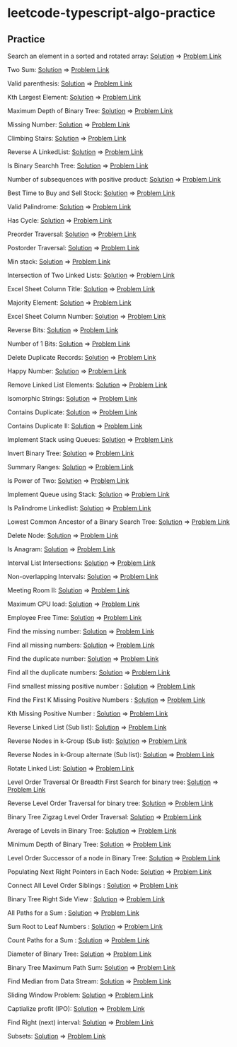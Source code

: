 # leetcode-typescript-algo-practice

## Practice

Search an element in a sorted and rotated array: [Solution](./src/search-rotated-sorted-array.ts) => [Problem Link](https://leetcode.com/problems/search-in-rotated-sorted-array/)

Two Sum: [Solution](./src/two-sum.ts) => [Problem Link](https://leetcode.com/problems/two-sum/)

Valid parenthesis: [Solution](./src/valid-parentheses.ts) => [Problem Link](https://leetcode.com/problems/valid-parentheses/)

Kth Largest Element: [Solution](https://leetcode.com/submissions/detail/651407177/) => [Problem Link](https://leetcode.com/problems/kth-largest-element-in-an-array/)

Maximum Depth of Binary Tree: [Solution](./src/max-depth-brinary-tree.ts) => [Problem Link](https://leetcode.com/problems/maximum-depth-of-binary-tree/)

Missing Number: [Solution](./src/missing-number.ts) => [Problem Link](https://leetcode.com/problems/missing-number/)

Climbing Stairs: [Solution](./src/climb-stairs.ts) => [Problem Link](https://leetcode.com/problems/climbing-stairs/)

Reverse A LinkedList: [Solution](./src/reverse-linkedlist.ts) => [Problem Link](https://leetcode.com/problems/reverse-linked-list/)

Is Binary Searchh Tree: [Solution](./src/is-binary-search-tree.ts) => [Problem Link](https://leetcode.com/problems/validate-binary-search-tree/)

Number of subsequences with positive product: [Solution](https://www.geeksforgeeks.org/number-of-subsequences-with-positive-product/) => [Problem Link](https://www.geeksforgeeks.org/number-of-subsequences-with-positive-product/)

Best Time to Buy and Sell Stock: [Solution](./src/max-profit.ts) => [Problem Link](https://leetcode.com/problems/best-time-to-buy-and-sell-stock/)

Valid Palindrome: [Solution](./src/valid-palindrome.ts) => [Problem Link](https://leetcode.com/problems/valid-palindrome/)

Has Cycle: [Solution](./src/has-cycle.ts) => [Problem Link](https://leetcode.com/problems/linked-list-cycle/)

Preorder Traversal: [Solution](./src/preorder-traversal.ts) => [Problem Link](https://leetcode.com/problems/binary-tree-preorder-traversal/)

Postorder Traversal: [Solution](./src/postorder-traversal.ts) => [Problem Link](https://leetcode.com/problems/binary-tree-postorder-traversal/)

Min stack: [Solution](./src/min-stack.ts) => [Problem Link](https://leetcode.com/problems/min-stack/)

Intersection of Two Linked Lists: [Solution](./src/get-intersection-node.ts) => [Problem Link](https://leetcode.com/problems/intersection-of-two-linked-lists/)

Excel Sheet Column Title: [Solution](./src/excel-column-title.ts) => [Problem Link](https://leetcode.com/problems/excel-sheet-column-title/)

Majority Element: [Solution](./src/majority-element.ts) => [Problem Link](https://leetcode.com/problems/majority-element/)

Excel Sheet Column Number: [Solution](./src/column-title-to-number.ts) => [Problem Link](https://leetcode.com/problems/excel-sheet-column-number/)

Reverse Bits: [Solution](./src/reverse-bits.ts) => [Problem Link](https://leetcode.com/problems/reverse-bits/)

Number of 1 Bits: [Solution](./src/hamming-weight.ts) => [Problem Link](https://leetcode.com/problems/number-of-1-bits/)

Delete Duplicate Records: [Solution](https://leetcode.com/submissions/detail/664636190/) => [Problem Link](https://leetcode.com/problems/delete-duplicate-emails/)

Happy Number: [Solution](./src/happy-number.ts) => [Problem Link](https://leetcode.com/problems/happy-number/)

Remove Linked List Elements: [Solution](./src/remove-elements-linkedlist.ts) => [Problem Link](https://leetcode.com/problems/remove-linked-list-elements/)

Isomorphic Strings: [Solution](./src/isomorphic-strings.ts) => [Problem Link](https://leetcode.com/problems/isomorphic-strings/)

Contains Duplicate: [Solution](./src/contains-duplicate.ts) => [Problem Link](https://leetcode.com/problems/contains-duplicate/)

Contains Duplicate II: [Solution](./src/contains-nearby-duplicate.ts) => [Problem Link](https://leetcode.com/problems/contains-duplicate-ii/)

Implement Stack using Queues: [Solution](./src/implement-stack.ts) => [Problem Link](https://leetcode.com/problems/implement-stack-using-queues/)

Invert Binary Tree: [Solution](./src/invert-binary-tree.ts) => [Problem Link](https://leetcode.com/problems/invert-binary-tree/submissions/)

Summary Ranges: [Solution](./src/summary-ranges.ts) => [Problem Link](https://leetcode.com/problems/summary-ranges/)

Is Power of Two: [Solution](./src/is-power-of-two.ts) => [Problem Link](https://leetcode.com/problems/power-of-two/)

Implement Queue using Stack: [Solution](./src/implement-stack.ts) => [Problem Link](https://leetcode.com/problems/implement-queue-using-stacks/)

Is Palindrome Linkedlist: [Solution](./src/is-palindrome-linkedlist.ts) => [Problem Link](https://leetcode.com/problems/palindrome-linked-list/)

Lowest Common Ancestor of a Binary Search Tree: [Solution](./src/lca-bst.ts) => [Problem Link](https://leetcode.com/problems/lowest-common-ancestor-of-a-binary-search-tree/)

Delete Node: [Solution](./src/delete-node.ts) => [Problem Link](https://leetcode.com/problems/delete-node-in-a-linked-list/)

Is Anagram: [Solution](./src/is-anagram.ts) => [Problem Link](https://leetcode.com/problems/valid-anagram/)

Interval List Intersections: [Solution](./src/intervals-intersection.ts) => [Problem Link](https://leetcode.com/problems/interval-list-intersections/)

Non-overlapping Intervals: [Solution](./src/non-overlapping-intervals.ts) => [Problem Link](https://leetcode.com/problems/non-overlapping-intervals/)

Meeting Room II: [Solution](./src/meeting-room-ii.ts) => [Problem Link](https://www.youtube.com/watch?v=FdzJmTCVyJU&ab_channel=NeetCode)

Maximum CPU load: [Solution](./src/maximum-cpu-load.ts) => [Problem Link](https://www.geeksforgeeks.org/maximum-cpu-load-from-the-given-list-of-jobs/)

Employee Free Time: [Solution](./src/employee-free-hours.ts) => [Problem Link](https://aaronice.gitbook.io/lintcode/sweep-line/employee-free-time)

Find the missing number: [Solution](./src/find-missing-number.js) => [Problem Link](https://leetcode.com/problems/missing-number/)

Find all missing numbers: [Solution](./src/find-all-missing-numbers.js) => [Problem Link](https://leetcode.com/problems/find-all-numbers-disappeared-in-an-array/)

Find the duplicate number: [Solution](./src/find-duplicate-number.js) => [Problem Link](https://leetcode.com/problems/find-the-duplicate-number/)

Find all the duplicate numbers: [Solution](./src/find-all-duplicate-numbers.js) => [Problem Link](https://leetcode.com/problems/find-all-duplicates-in-an-array/)

Find smallest missing positive number : [Solution](./src/smallest-missing-positive-number.js) => [Problem Link](https://leetcode.com/problems/first-missing-positive/)

Find the First K Missing Positive Numbers : [Solution](./src/first-k-missing-positive-numbers.js) => [Problem Link](https://leetcode.com/problems/kth-missing-positive-number/)

Kth Missing Positive Number : [Solution](./src/kth-missing-positive-number.ts) => [Problem Link](https://leetcode.com/problems/kth-missing-positive-number/)

Reverse Linked List (Sub list): [Solution](./src/reverse-sublist-ll.ts) => [Problem Link](https://leetcode.com/problems/reverse-linked-list-ii/)

Reverse Nodes in k-Group (Sub list): [Solution](./src/reverse-k-group-ll.ts) => [Problem Link](https://leetcode.com/problems/reverse-nodes-in-k-group/)

Reverse Nodes in k-Group alternate (Sub list): [Solution](./src/reverse-k-alternate-group-ll.js) => [Problem Link](https://www.geeksforgeeks.org/reverse-alternate-k-nodes-in-a-singly-linked-list/)

Rotate Linked List: [Solution](./src/rotate-linkedlist.ts) => [Problem Link](https://leetcode.com/problems/rotate-list/)

Level Order Traversal Or Breadth First Search for binary tree: [Solution](./src/level-order-traversal.ts) => [Problem Link](https://leetcode.com/problems/binary-tree-level-order-traversal/)

Reverse Level Order Traversal for binary tree: [Solution](./src/reverse-level-order-traversal.js) => [Problem Link](https://leetcode.com/problems/binary-tree-level-order-traversal-ii/)

Binary Tree Zigzag Level Order Traversal: [Solution](./src/zigzag-level-order-traversal.js) => [Problem Link](https://leetcode.com/problems/binary-tree-zigzag-level-order-traversal/)

Average of Levels in Binary Tree: [Solution](./src/average-of-levels.js) => [Problem Link](https://leetcode.com/problems/average-of-levels-in-binary-tree/)

Minimum Depth of Binary Tree: [Solution](./src/min-depth-binary-tree.js) => [Problem Link](https://leetcode.com/problems/minimum-depth-of-binary-tree/)

Level Order Successor of a node in Binary Tree: [Solution](./src/level-order-successor.js) => [Problem Link](https://www.geeksforgeeks.org/level-order-successor-of-a-node-in-binary-tree/)

Populating Next Right Pointers in Each Node: [Solution](./src/next-right-pointer-binary-tree.js) => [Problem Link](https://leetcode.com/problems/populating-next-right-pointers-in-each-node/)

Connect All Level Order Siblings : [Solution](./src/next-right-pointer-binary-tree.js) => [Problem Link](https://www.educative.io/courses/grokking-the-coding-interview/NE5109Jl02v)

Binary Tree Right Side View : [Solution](./src/right-side-view-binary-tree.js) => [Problem Link](https://leetcode.com/problems/binary-tree-right-side-view/)

All Paths for a Sum : [Solution](./src/all-path-sum.ts) => [Problem Link](https://leetcode.com/problems/path-sum-ii/)

Sum Root to Leaf Numbers : [Solution](./src/sum-root-to-left-numbers.ts) => [Problem Link](https://leetcode.com/problems/sum-root-to-leaf-numbers/)

Count Paths for a Sum : [Solution](./src/path-sum-iii.ts) => [Problem Link](https://leetcode.com/problems/path-sum-iii/)

Diameter of Binary Tree: [Solution](./src/diameter-binary-tree.js) => [Problem Link](https://leetcode.com/problems/diameter-of-binary-tree/)

Binary Tree Maximum Path Sum: [Solution](./src/max-path-sum-binary-tree.js) => [Problem Link](https://leetcode.com/problems/binary-tree-maximum-path-sum/submissions/)

Find Median from Data Stream: [Solution](./src/median-finder.js) => [Problem Link](https://leetcode.com/problems/find-median-from-data-stream/)

Sliding Window Problem: [Solution](./src/sliding-window-median.js) => [Problem Link](https://leetcode.com/problems/sliding-window-median/)

Captialize profit (IPO): [Solution](./src/maximize-capital.js) => [Problem Link](https://leetcode.com/problems/ipo/)

Find Right (next) interval: [Solution](./src/next-interval.js) => [Problem Link](https://leetcode.com/problems/find-right-interval/)

Subsets: [Solution](./src/distinct-subsets.ts) => [Problem Link](https://leetcode.com/problems/subsets/)
